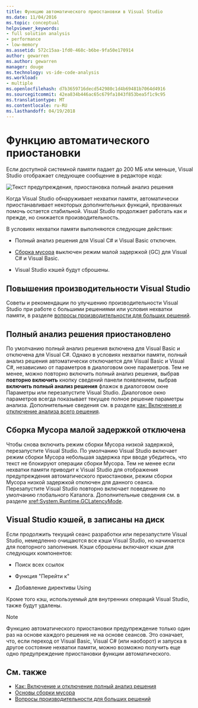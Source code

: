 ```yaml
---
title: Функцию автоматического приостановки в Visual Studio
ms.date: 11/04/2016
ms.topic: conceptual
helpviewer_keywords:
- full solution analysis
- performance
- low-memory
ms.assetid: 572c15aa-1fd0-468c-b6be-9fa50e170914
author: gewarren
ms.author: gewarren
manager: douge
ms.technology: vs-ide-code-analysis
ms.workload:
- multiple
ms.openlocfilehash: d7b3659716decd542980c1d4b69481b7064d4916
ms.sourcegitcommit: 42ea834b446ac65c679fa1043f853bea5f1c9c95
ms.translationtype: MT
ms.contentlocale: ru-RU
ms.lasthandoff: 04/19/2018
---
```

# <a name="automatic-feature-suspension"></a>Функцию автоматического приостановки

Если доступной системной памяти падает до 200 МБ или меньше, Visual Studio отображает следующее сообщение в редакторе кода:

![Текст предупреждения, приостановка полный анализ решения](../code-quality/media/fsa_alert.png)

Когда Visual Studio обнаруживает нехватки памяти, автоматически приостанавливает некоторых дополнительных функций, призванных помочь остается стабильной. Visual Studio продолжает работать как и прежде, но снижается производительность.

В условиях нехватки памяти выполняются следующие действия:

- Полный анализ решения для Visual C# и Visual Basic отключен.

- [Сборка мусора](/dotnet/standard/garbage-collection/index) выключен режим малой задержкой (GC) для Visual C# и Visual Basic.

- Visual Studio кэшей будут сброшены.

## <a name="improve-visual-studio-performance"></a>Повышения производительности Visual Studio

Советы и рекомендации по улучшению производительности Visual Studio при работе с большими решениями или условия нехватки памяти, в разделе [вопросы производительности для больших решений](https://github.com/dotnet/roslyn/wiki/Performance-considerations-for-large-solutions).

## <a name="full-solution-analysis-suspended"></a>Полный анализ решения приостановлено

По умолчанию полный анализ решения включена для Visual Basic и отключена для Visual C#. Однако в условиях нехватки памяти, полный анализ решения автоматически отключается для Visual Basic и Visual C#, независимо от параметров в диалоговом окне параметров. Тем не менее, можно повторно включить полный анализ решения, выбрав **повторно включить** кнопку сведений панели появлением, выбрав **включить полный анализ решения** флажок в диалоговом окне Параметры или перезапустите Visual Studio. Диалоговое окно параметров всегда показывает текущее полное решение параметры анализа. Дополнительные сведения см. в разделе [как: Включение и отключение анализа всего решения](../code-quality/how-to-enable-and-disable-full-solution-analysis-for-managed-code.md).

## <a name="gc-low-latency-disabled"></a>Сборка Мусора малой задержкой отключена

Чтобы снова включить режим сборки Мусора низкой задержкой, перезапустите Visual Studio. По умолчанию Visual Studio включает режим сборки Мусора небольшая задержка при вводе убедитесь, что текст не блокируют операции сборки Мусора. Тем не менее если нехватки памяти приводит к Visual Studio для отображения предупреждения автоматического приостановки, режим сборки Мусора низкой задержкой отключен для данного сеанса. Перезапустите Visual Studio повторно включает поведение по умолчанию глобального Каталога. Дополнительные сведения см. в разделе <xref:System.Runtime.GCLatencyMode>.

## <a name="visual-studio-caches-flushed"></a>Visual Studio кэшей, в записаны на диск

Если продолжить текущий сеанс разработки или перезапустите Visual Studio, немедленно очищаются все кэши Visual Studio, но начинается для повторного заполнения. Кэши сброшены включают кэши для следующих компонентов:

- Поиск всех ссылок

- Функция "Перейти к"

- Добавление директивы Using

Кроме того кэш, используемый для внутренних операций Visual Studio, также будут удалены.

> [!NOTE]
> Функцию автоматического приостановки предупреждение только один раз на основе каждого решения не на основе сеансов. Это означает, что, если переход от Visual Basic, Visual C# (или наоборот) и запуска в другое состояние нехватки памяти, можно возможно получить еще одно предупреждение приостановки функции автоматического.

## <a name="see-also"></a>См. также

- [Как: Включение и отключение полный анализ решения](../code-quality/how-to-enable-and-disable-full-solution-analysis-for-managed-code.md)
- [Основы сборки мусора](/dotnet/standard/garbage-collection/fundamentals)
- [Вопросы производительности для больших решений](https://github.com/dotnet/roslyn/wiki/Performance-considerations-for-large-solutions)